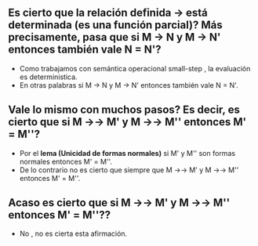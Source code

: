 ## Es cierto que la relación definida → está determinada (es una función parcial)? Más precisamente, pasa que si M → N y M → N' entonces también vale N = N'?
- Como trabajamos con semántica operacional small-step , la evaluación es deterministica.
- En otras palabras si M → N y M → N' entonces también vale N = N'.

## Vale lo mismo con muchos pasos? Es decir, es cierto que si M →→ M' y M →→ M'' entonces M' = M''?
- Por el **lema (Unicidad de formas normales)** si M' y M'' son formas normales entonces M' =  M''.
- De lo contrario no es cierto que siempre que M →→ M' y M →→ M'' entonces M' = M''.

## Acaso es cierto que si M →→ M' y M →→ M'' entonces M' = M''??
- No , no es cierta esta afirmación.
